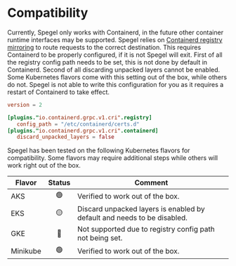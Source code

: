 # Compatibility 

Currently, Spegel only works with Containerd, in the future other container runtime interfaces may be supported. Spegel relies on [Containerd registry mirroring](https://github.com/containerd/containerd/blob/main/docs/hosts.md#cri) to route requests to the correct destination.
This requires Containerd to be properly configured, if it is not Spegel will exit. First of all the registry config path needs to be set, this is not done by default in Containerd. Second of all discarding unpacked layers cannot be enabled.
Some Kubernetes flavors come with this setting out of the box, while others do not. Spegel is not able to write this configuration for you as it requires a restart of Containerd to take effect.

```toml
version = 2

[plugins."io.containerd.grpc.v1.cri".registry]
   config_path = "/etc/containerd/certs.d"
[plugins."io.containerd.grpc.v1.cri".containerd]
   discard_unpacked_layers = false
```

Spegel has been tested on the following Kubernetes flavors for compatibility. Some flavors may require additional steps while others will work right out of the box.

| Flavor | Status | Comment |
| --- | :---: | --- |
| AKS | :green_circle: | Verified to work out of the box. |
| EKS | :yellow_circle: | Discard unpacked layers is enabled by default and needs to be disabled. |
| GKE | :red_circle: | Not supported due to registry config path not being set. |
| Minikube | :green_circle: | Verified to work out of the box. |
